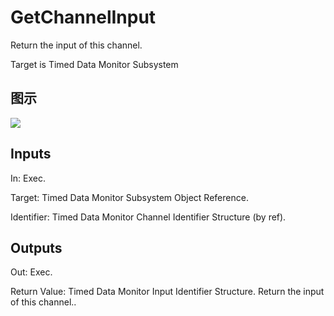 # GetChannelInput

Return the input of this channel.

Target is Timed Data Monitor Subsystem

## 图示

![]($-20221218-21123467.png)

## Inputs

In: Exec.

Target: Timed Data Monitor Subsystem Object Reference.

Identifier: Timed Data Monitor Channel Identifier Structure (by ref).  

## Outputs

Out: Exec.

Return Value: Timed Data Monitor Input Identifier Structure. Return the input of this channel..


